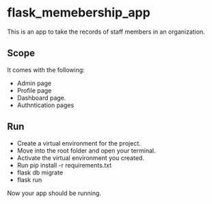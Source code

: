 # flask_memebership_app

This is an app to take the records of staff members in an organization. 


## Scope

It comes with the following:
- Admin page 	
- Profile page
- Dashboard page.
- Authntication pages


## Run
- Create a virtual environment for the project.
- Move into the root folder and open your terminal.
- Activate the virtual environment you created.
- Run pip install -r requirements.txt
- flask db migrate
- flask run


Now your app should be running.


<!-- ## Dashboard
![Screenshot](dashboard.png)



## Home
![Screenshot](home.png)



## Admin
![Screenshot](admin.png)
 -->